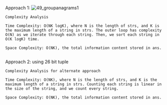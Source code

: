 Approach 1:
![49_groupanagrams1](https://leetcode.com/problems/group-anagrams/Figures/49_groupanagrams1.png)
​
```
Complexity Analysis
​
Time Complexity: O(NK logK), where N is the length of strs, and K is the maximum length of a string in strs. The outer loop has complexity O(N) as we iterate through each string. Then, we sort each string in O(K logK) time.
​
Space Complexity: O(NK), the total information content stored in ans.
​
```
Approach 2: using 26 bit tuple
​
```
Complexity Analysis for alternate approach
​
Time Complexity: O(NK), where N is the length of strs, and K is the maximum length of a string in strs. Counting each string is linear in the size of the string, and we count every string.
​
Space Complexity: O(NK), the total information content stored in ans.
```